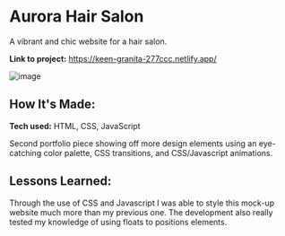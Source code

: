 # Aurora Hair Salon
A vibrant and chic website for a hair salon.

**Link to project:** https://keen-granita-277ccc.netlify.app/

![image](https://user-images.githubusercontent.com/101305246/221977389-ca2869b7-b2d6-4f2d-abcc-a0cb32cf38ea.png)

## How It's Made:

**Tech used:** HTML, CSS, JavaScript

Second portfolio piece showing off more design elements using an eye-catching color palette, CSS transitions, and CSS/Javascript animations.

## Lessons Learned:

Through the use of CSS and Javascript I was able to style this mock-up website much more than my previous one. The development also really tested my knowledge of using floats to positions elements.
